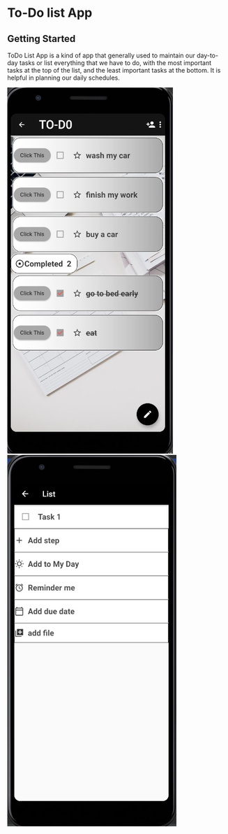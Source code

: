 # To-Do list App 


## Getting Started

ToDo List App is a kind of app that generally used to maintain our day-to-day tasks or list everything that we have to do, with the most important tasks at the top of the list, and the least important tasks at the bottom. It is helpful in planning our daily schedules.


![ScreenShot](assets/images/screen-1.jpg)![ScreenShot](assets/images/screen-2.jpg)
